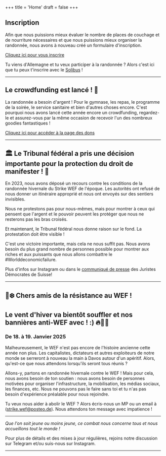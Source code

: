 +++
title = 'Home'
draft = false
+++

## Inscription

Afin que nous puissions mieux évaluer le nombre de places de couchage et de nourriture nécessaires et que nous puissions mieux organiser la randonnée, nous avons à nouveau créé un formulaire d'inscription.

[Cliquez ici pour vous inscrire](https://cryptpad.fr/form/#/2/form/view/RZ26oYBpGnROlw1vbbMWYz0LoyyoRnucAUjT1RzCbGY/)

Tu viens d'Allemagne et tu veux participer à la randonnée ? Alors c'est ici que tu peux t'inscrire avec le [Solibus](https://kipppunkt-kollektiv.de/event/davos2025/) !

---

## Le crowdfunding est lancé ! 🥳

La randonnée a besoin d'argent ! Pour le gymnase, les repas, le programme de la soirée, le service sanitaire et bien d'autres choses encore.
C'est pourquoi nous avons lancé cette année encore un crowdfunding, regardez-le et assurez-vous par la même occasion de recevoir l'un des nombreux goodies fantastiques !

[Cliquez ici pour accéder à la page des dons](https://www.crowdify.net/de/projekt/bring-the-protest-to-wef/project)

---

## 🏛 Le Tribunal fédéral a pris une décision importante pour la protection du droit de manifester ! 🎉

En 2023, nous avons déposé un recours contre les conditions de la randonnée hivernale du Strike WEF de l'époque.
Les autorités ont refusé de nous donner un itinéraire approprié et nous ont envoyés sur des sentiers invisibles.

Nous ne protestons pas pour nous-mêmes, mais pour montrer à ceux qui pensent que l'argent et le pouvoir peuvent les protéger que nous ne resterons pas les bras croisés.

Et maintenant, le Tribunal fédéral nous donne raison sur le fond. La protestation doit être visible !

C'est une victoire importante, mais cela ne nous suffit pas. Nous avons besoin du plus grand nombre de personnes possible pour montrer aux riches et aux puissants que nous allons combattre le #Worlddeconomicfailure.

Plus d'infos sur Instagram ou dans le [communiqué de presse](https://www.djs-jds.ch/fr/djs-schweiz/activites/communiques-de-presse/bundesgericht-bestaetigt-unzulaessiger-eingriff-in-die-meinungs-und-versammlungsfreiheit-durch-buendner-behoerden-die-wef-winderwanderung-haette-auf-der-kantonsstrasse-bewilligt-werden-muessen) des Juristes Démocrates de Suisse!

---

## 🚀❄️ Chers amis de la résistance au WEF !
## Le vent d'hiver va bientôt souffler et nos bannières anti-WEF avec ! :) 🔥🧡💜
### De 18. à 19. Janvier 2025

Malheureusement, le WEF n'est pas encore de l'histoire ancienne cette année non plus. Les capitalistes, dictateurs et autres exploiteurs de notre monde se serreront à nouveau la main à Davos autour d'un apéritif. Alors, qu'est-ce que nous attendons lorsqu'ils seront tous réunis ?

Allons-y, partons en randonnée hivernale contre le WEF ! Mais pour cela, nous avons besoin de ton soutien : nous avons besoin de personnes motivées pour organiser l'infrastructure, la mobilisation, les médias sociaux, les finances, etc. Nous ne pouvons pas le faire sans toi et tu n'as pas besoin d'expérience préalable pour nous rejoindre.

Tu veux nous aider à abolir le WEF ? Alors écris-nous un MP ou un email à (strike.wef@posteo.de). Nous attendons ton message avec impatience !

---

*Que l'on soit jeune ou moins jeune, ce combat nous concerne tous et nous accueillons tout le monde !*

Pour plus de détails et des mises à jour régulières, rejoins notre discussion sur Telegram et/ou suis-nous sur Instagram.

---
